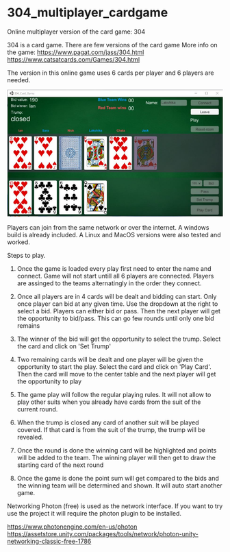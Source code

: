 # 304_multiplayer_cardgame
Online multiplayer version of the card game: 304

304 is a card game. There are few versions of the card game
More info on the game: 
https://www.pagat.com/jass/304.html
https://www.catsatcards.com/Games/304.html

The version in this online game uses 6 cards per player and 6 players are needed.

![game screen](https://github.com/lakshikau/304_multiplayer_cardgame/blob/main/304_game_screen_shot.JPG?raw=true)

Players can join from the same network or over the internet. 
A windows build is already included. A Linux and MacOS versions were also tested and worked.

Steps to play.
1) Once the game is loaded every play first need to enter the name and connect. Game will not start untill all 6 players are connected. Players are assinged to the teams alternatingly in the order they connect.

2) Once all players are in 4 cards will be dealt and bidding can start. Only once player can bid at any given time. Use the dropdown at the right to select a bid. Players can either bid or pass. Then the next player will get the opportunity to bid/pass. This can go few rounds until only one bid remains

3) The winner of the bid will get the opportunity to select the trump. Select the card and click on 'Set Trump'

4) Two remaining cards will be dealt and one player will be given the opportunity to start the play. Select the card and click on 'Play Card'. Then the card will move to the center table and the next player will get the opportunity to play

5) The game play will follow the regular playing rules. It will not allow to play other suits when you already have cards from the suit of the current round.

6) When the trump is closed any card of another suit will be played covered. If that card is from the suit of the trump, the trump will be revealed.

7) Once the round is done the winning card will be highlighted and points will be added to the team. The winning player will then get to draw the starting card of the next round

8) Once the game is done the point sum will get compared to the bids and the winning team will be determined and shown. It will auto start another game.

Networking
Photon (free) is used as the network interface. If you want to try use the project it will require the photon plugin to be installed.

https://www.photonengine.com/en-us/photon
https://assetstore.unity.com/packages/tools/network/photon-unity-networking-classic-free-1786
